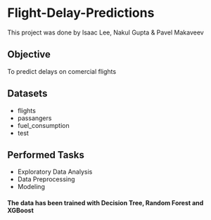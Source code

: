 # Flight-Delay-Predictions
This project was done by Isaac Lee, Nakul Gupta & Pavel Makaveev
## Objective
To predict delays on comercial flights

## Datasets
* flights
* passangers
* fuel_consumption
* test

## Performed Tasks
* Exploratory Data Analysis
* Data Preprocessing
* Modeling

#### The data has been trained with Decision Tree, Random Forest and XGBoost
